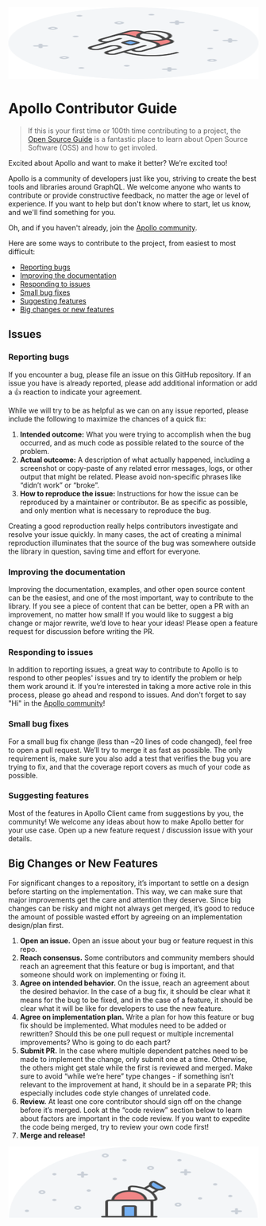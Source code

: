<img src="https://raw.githubusercontent.com/apollographql/space-kit/main/src/illustrations/svgs/astronaut1.svg" width="100%" height="144">

# Apollo Contributor Guide

> If this is your first time or 100th time contributing to a project,
> the [Open Source Guide](https://opensource.guide/how-to-contribute/) is a fantastic place to learn about Open Source
> Software (OSS) and how to get involed.

Excited about Apollo and want to make it better? We’re excited too!

Apollo is a community of developers just like you, striving to create the best tools and libraries around GraphQL. We
welcome anyone who wants to contribute or provide constructive feedback, no matter the age or level of experience. If
you want to help but don't know where to start, let us know, and we'll find something for you.

Oh, and if you haven't already, join the [Apollo community](https://community.apollographql.com/).

Here are some ways to contribute to the project, from easiest to most difficult:

- [Reporting bugs](#reporting-bugs)
- [Improving the documentation](#improving-the-documentation)
- [Responding to issues](#responding-to-issues)
- [Small bug fixes](#small-bug-fixes)
- [Suggesting features](#suggesting-features)
- [Big changes or new features](#big-changes-or-new-features)

## Issues

### Reporting bugs

If you encounter a bug, please file an issue on this GitHub repository. If an issue you have is already reported, please
add additional information or add a 👍 reaction to indicate your agreement.

While we will try to be as helpful as we can on any issue reported, please include the following to maximize the chances
of a quick fix:

1. **Intended outcome:** What you were trying to accomplish when the bug occurred, and as much code as possible related
   to the source of the problem.
2. **Actual outcome:** A description of what actually happened, including a screenshot or copy-paste of any related
   error messages, logs, or other output that might be related. Please avoid non-specific phrases like “didn’t work” or
   “broke”.
3. **How to reproduce the issue:** Instructions for how the issue can be reproduced by a maintainer or contributor. Be
   as specific as possible, and only mention what is necessary to reproduce the bug.

Creating a good reproduction really helps contributors investigate and resolve your issue quickly. In many cases, the
act of creating a minimal reproduction illuminates that the source of the bug was somewhere outside the library in
question, saving time and effort for everyone.

### Improving the documentation

Improving the documentation, examples, and other open source content can be the easiest, and one of the most important,
way to contribute to the library. If you see a piece of content that can be better, open a PR with an improvement, no
matter how small! If you would like to suggest a big change or major rewrite, we’d love to hear your ideas! Please open
a feature request for discussion before writing the PR.

### Responding to issues

In addition to reporting issues, a great way to contribute to Apollo is to respond to other peoples' issues and try to
identify the problem or help them work around it. If you’re interested in taking a more active role in this process,
please go ahead and respond to issues. And don't forget to say "Hi" in
the [Apollo community](https://community.apollographql.com/)!

### Small bug fixes

For a small bug fix change (less than ~20 lines of code changed), feel free to open a pull request. We’ll try to merge
it as fast as possible. The only requirement is, make sure you also add a test that verifies the bug you are trying to
fix, and that the coverage report covers as much of your code as possible.

### Suggesting features

Most of the features in Apollo Client came from suggestions by you, the community! We welcome any ideas about how to
make Apollo better for your use case. Open up a new feature request / discussion issue with your details.

## Big Changes or New Features

For significant changes to a repository, it’s important to settle on a design before starting on the implementation.
This way, we can make sure that major improvements get the care and attention they deserve. Since big changes can be
risky and might not always get merged, it’s good to reduce the amount of possible wasted effort by agreeing on an
implementation design/plan first.

1. **Open an issue.** Open an issue about your bug or feature request in this repo.
2. **Reach consensus.** Some contributors and community members should reach an agreement that this feature or bug is
   important, and that someone should work on implementing or fixing it.
3. **Agree on intended behavior.** On the issue, reach an agreement about the desired behavior. In the case of a bug
   fix, it should be clear what it means for the bug to be fixed, and in the case of a feature, it should be clear what
   it will be like for developers to use the new feature.
4. **Agree on implementation plan.** Write a plan for how this feature or bug fix should be implemented. What modules
   need to be added or rewritten? Should this be one pull request or multiple incremental improvements? Who is going to
   do each part?
5. **Submit PR.** In the case where multiple dependent patches need to be made to implement the change, only submit one
   at a time. Otherwise, the others might get stale while the first is reviewed and merged. Make sure to avoid “while
   we’re here” type changes - if something isn’t relevant to the improvement at hand, it should be in a separate PR;
   this especially includes code style changes of unrelated code.
6. **Review.** At least one core contributor should sign off on the change before it’s merged. Look at the “code review”
   section below to learn about factors are important in the code review. If you want to expedite the code being merged,
   try to review your own code first!
7. **Merge and release!**

<img src="https://raw.githubusercontent.com/apollographql/space-kit/main/src/illustrations/svgs/observatory.svg" width="100%" height="144">
